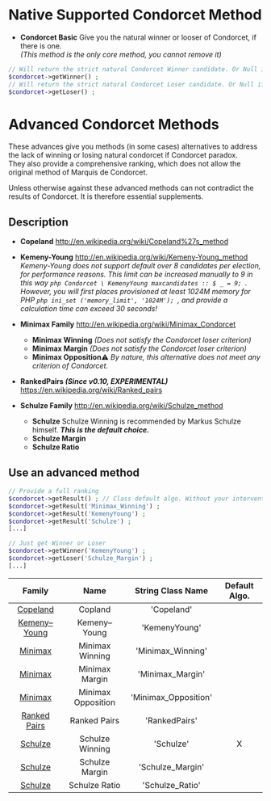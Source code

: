 # Native Supported Condorcet Method

* **Condorcet Basic** Give you the natural winner or looser of Condorcet, if there is one.  
*(This method is the only core method, you cannot remove it)*

```php
// Will return the strict natural Condorcet Winner candidate. Or Null if there is not.
$condorcet->getWinner() ; 
// Will return the strict natural Condorcet Loser candidate. Or Null if there is not.
$condorcet->getLoser() ;
```

# Advanced Condorcet Methods

These advances give you methods (in some cases) alternatives to address the lack of winning or losing natural condorcet if Condorcet paradox.   
They also provide a comprehensive ranking, which does not allow the original method of Marquis de Condorcet.

Unless otherwise against these advanced methods can not contradict the results of Condorcet. It is therefore essential supplements.   

## Description

* **Copeland** http://en.wikipedia.org/wiki/Copeland%27s_method

* **Kemeny-Young** http://en.wikipedia.org/wiki/Kemeny-Young_method   
*Kemeny-Young does not support default over 8 candidates per election, for performance reasons. This limit can be increased manually to 9 in this way ```php Condorcet \ KemenyYoung maxcandidates :: $ _ = 9; ```. However, you will first places provisioned at least 1024M memory for PHP ```php ini_set ('memory_limit', '1024M'); ```, and provide a calculation time can exceed 30 seconds!*

* **Minimax Family** http://en.wikipedia.org/wiki/Minimax_Condorcet
    * **Minimax Winning** *(Does not satisfy the Condorcet loser criterion)*  
    * **Minimax Margin** *(Does not satisfy the Condorcet loser criterion)*
    * **Minimax Opposition**:warning: *By nature, this alternative does not meet any criterion of Condorcet.*

* **RankedPairs *(Since v0.10, EXPERIMENTAL)*** https://en.wikipedia.org/wiki/Ranked_pairs  

* **Schulze Family** http://en.wikipedia.org/wiki/Schulze_method
    * **Schulze** Schulze Winning is recommended by Markus Schulze himself. ***This is the default choice.***
    * **Schulze Margin**
    * **Schulze Ratio**


## Use an advanced method

```php
// Provide a full ranking
$condorcet->getResult() ; // Class default algo. Without your intervention, it is Schulze Winning.
$condorcet->getResult('Minimax_Winning') ;
$condorcet->getResult('KemenyYoung') ;
$condorcet->getResult('Schulze') ;
[...]

// Just get Winner or Loser
$condorcet->getWinner('KemenyYoung') ; 
$condorcet->getLoser('Schulze_Margin') ;
[...]
```

Family  | Name  | String Class Name | Default Algo.
:-----: | :-----: | :-----:| :-----:
| [Copeland](http://en.wikipedia.org/wiki/Copeland%27s_method) | Copland | 'Copeland'
| [Kemeny–Young](http://en.wikipedia.org/wiki/Kemeny-Young_method) | Kemeny–Young | 'KemenyYoung'
| [Minimax](http://en.wikipedia.org/wiki/Minimax_Condorcet) | Minimax Winning | 'Minimax_Winning'
| [Minimax](http://en.wikipedia.org/wiki/Minimax_Condorcet) | Minimax Margin | 'Minimax_Margin'
| [Minimax](http://en.wikipedia.org/wiki/Minimax_Condorcet) | Minimax Opposition | 'Minimax_Opposition'
| [Ranked Pairs](https://en.wikipedia.org/wiki/Ranked_pairs) | Ranked Pairs | 'RankedPairs'
| [Schulze](http://en.wikipedia.org/wiki/Schulze_method) | Schulze Winning | 'Schulze' | X
| [Schulze](http://en.wikipedia.org/wiki/Schulze_method) | Schulze Margin | 'Schulze_Margin'
| [Schulze](http://en.wikipedia.org/wiki/Schulze_method) | Schulze Ratio | 'Schulze_Ratio'




